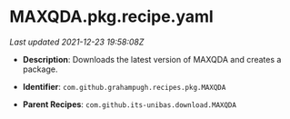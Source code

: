 # MAXQDA.pkg.recipe.yaml

_Last updated 2021-12-23 19:58:08Z_

- **Description**: Downloads the latest version of MAXQDA and creates a package.

- **Identifier**: `com.github.grahampugh.recipes.pkg.MAXQDA`

- **Parent Recipes**: `com.github.its-unibas.download.MAXQDA`